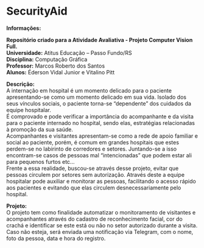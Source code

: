 # SecurityAid

**Informações:**  

**Repositório criado para a Atividade Avaliativa - Projeto Computer Vision Full.**  
**Universidade:** Atitus Educação – Passo Fundo/RS  
**Disciplina:** Computação Gráfica  
**Professor:** Marcos Roberto dos Santos  
**Alunos:** Éderson Vidal Junior e Vitalino Pitt  

**Descrição:**  
  A internação em hospital é um momento delicado para o paciente apresentando-se como um momento delicado em sua vida.  Isolado dos seus vínculos sociais, o paciente torna-se “dependente” dos cuidados da equipe hospitalar.  
É comprovado e pode verificar a importância do acompanhante e da visita para o paciente internado no hospital, sendo elas, estratégias relacionadas à promoção da sua saúde.  
Acompanhantes e visitantes apresentam-se como a rede de apoio familiar e social ao paciente, porém, é comum em grandes hospitais que estes perdem-se no labirinto de corredores e setores.  Juntando-se a isso encontram-se casos de pessoas mal “intencionadas” que podem estar ali para pequenos furtos etc...  
Frente a essa realidade, buscou-se através desse projeto, evitar que pessoas circulem por setores sem autorização.  Através deste a equipe hospitalar pode auxiliar e monitorar as pessoas, facilitando o acesso rápido aos pacientes e evitando que elas circulem desnecessariamente pelo hospital. 

**Projeto:**  
O projeto tem como finalidade automatizar o monitoramento de visitantes e acompanhantes através do cadastro de reconhecimento facial, cor do crachá e identificar se este está ou não no setor autorizado durante a visita.  Caso não esteja, será enviada uma notificação via Telegram, com o nome, foto da pessoa, data e hora do registro.  

